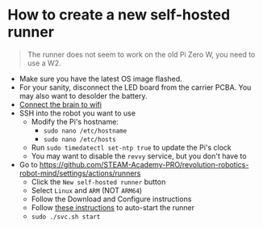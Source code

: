 How to create a new self-hosted runner
======================================

> The runner does not seem to work on the old Pi Zero W, you need to use a W2.

- Make sure you have the latest OS image flashed.
- For your sanity, disconnect the LED board from the carrier PCBA. You may also want to desolder the battery.
- [Connect the brain to wifi](./pi/connect-ssh.md#how-to-enable-wifi)
- SSH into the robot you want to use
  - Modify the Pi's hostname:
    - `sudo nano /etc/hostname`
    - `sudo nano /etc/hosts`
  - Run `sudo timedatectl set-ntp true` to update the Pi's clock
  - You may want to disable the `revvy` service, but you don't have to
- Go to https://github.com/STEAM-Academy-PRO/revolution-robotics-robot-mind/settings/actions/runners
  - Click the `New self-hosted runner` button
  - Select `Linux` and `ARM` (NOT `ARM64`)
  - Follow the Download and Configure instructions
  - Follow [these instructions](https://docs.github.com/en/actions/hosting-your-own-runners/managing-self-hosted-runners/configuring-the-self-hosted-runner-application-as-a-service#installing-the-service) to auto-start the runner
  - `sudo ./svc.sh start`

